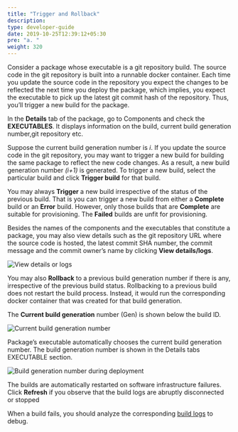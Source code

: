 ```yaml
---
title: "Trigger and Rollback"
description:
type: developer-guide
date: 2019-10-25T12:39:12+05:30
pre: "a. "
weight: 320
---
```

Consider a package whose executable is a git repository build. The source
code in the git repository is built into a runnable docker
container. Each time you update the source code in the repository
you expect the changes to be reflected the next time you deploy
the package, which implies, you expect the executable to pick up the latest
git commit hash of the repository. Thus, you’ll trigger a new build for
the package.

In the **Details** tab of the package, go to Components and check the **EXECUTABLES**. It displays information on the build,
current build generation number,git repository etc.

Suppose the current build generation number is _i_. If you update the
source code in the git repository, you may want to trigger a new build
for building the same package to reflect the new code changes. As a result,
a new build generation number _(i+1)_ is generated. To trigger a new build, 
select the particular build and click **Trigger build** for that build.


You may always **Trigger** a new build irrespective of the status of the previous
build. That is you can trigger a new build from either a **Complete** build or an
**Error** build. However, only those builds that are **Complete** are suitable for
provisioning. The **Failed** builds are unfit for provisioning.

Besides the names of the components and the executables that constitute a
package, you may also view details such as the git repository URL where the
source code is hosted, the latest commit SHA number, the commit message and
the commit owner’s name by clicking **View details/logs**.

![View details or logs](/images/core-concepts/builds/trigger-rollback-view-deails.png?classes=border,shadow&width=50pc)

You may also **Rollback** to a previous build generation number if there
is any, irrespective of the previous build status. Rollbacking to a
previous build does not restart the build process. Instead, it would
run the corresponding docker container that was created for that build generation.

The **Current build generation** number (Gen) is shown below the build ID.

![Current build generation number](/images/core-concepts/builds/current-build-number.png?classes=border,shadow&width=30pc)

Package’s executable automatically chooses the current build generation number. 
The build generation number is shown in the Details tabs EXECUTABLE section.

![Build generation number during deployment](/images/core-concepts/builds/build-number-package.png?classes=border,shadow&width=50pc)

The builds are automatically restarted on software infrastructure failures.
Click **Refresh** if you observe that the build logs are abruptly disconnected or stopped

When a build fails, you should analyze the corresponding
[build logs](/developer-guide/tooling-automation/logging/build-logs/) to debug.
